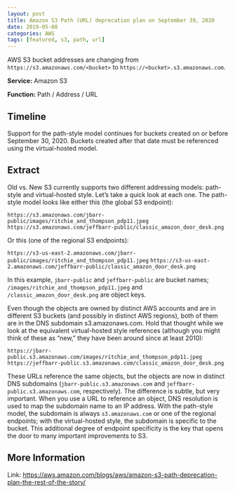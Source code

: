 ```yaml
---
layout: post
title: Amazon S3 Path (URL) deprecation plan on September 39, 2020
date: 2019-05-08
categories: AWS
tags: [featured, s3, path, url]
---
```


AWS S3 bucket addresses are changing from `https://s3.amazonaws.com/<bucket>` to `https://<bucket>.s3.amazonaws.com`.

**Service:** Amazon S3

**Function:** Path / Address / URL

## Timeline

Support for the path-style model continues for buckets created on or before September 30, 2020. Buckets created after that date must be referenced using the virtual-hosted model.

## Extract

Old vs. New
S3 currently supports two different addressing models: path-style and virtual-hosted style. Let’s take a quick look at each one. The path-style model looks like either this (the global S3 endpoint):

`https://s3.amazonaws.com/jbarr-public/images/ritchie_and_thompson_pdp11.jpeg`
`https://s3.amazonaws.com/jeffbarr-public/classic_amazon_door_desk.png`

Or this (one of the regional S3 endpoints):

`https://s3-us-east-2.amazonaws.com/jbarr-public/images/ritchie_and_thompson_pdp11.jpeg`
`https://s3-us-east-2.amazonaws.com/jeffbarr-public/classic_amazon_door_desk.png`

In this example, `jbarr-public` and `jeffbarr-public` are bucket names; `/images/ritchie_and_thompson_pdp11.jpeg` and `/classic_amazon_door_desk.png` are object keys.

Even though the objects are owned by distinct AWS accounts and are in different S3 buckets (and possibly in distinct AWS regions), both of them are in the DNS subdomain s3.amazonaws.com. Hold that thought while we look at the equivalent virtual-hosted style references (although you might think of these as “new,” they have been around since at least 2010):

`https://jbarr-public.s3.amazonaws.com/images/ritchie_and_thompson_pdp11.jpeg`
`https://jeffbarr-public.s3.amazonaws.com/classic_amazon_door_desk.png`

These URLs reference the same objects, but the objects are now in distinct DNS subdomains (`jbarr-public.s3.amazonaws.com` and `jeffbarr-public.s3.amazonaws.com`, respectively). The difference is subtle, but very important. When you use a URL to reference an object, DNS resolution is used to map the subdomain name to an IP address. With the path-style model, the subdomain is always `s3.amazonaws.com` or one of the regional endpoints; with the virtual-hosted style, the subdomain is specific to the bucket. This additional degree of endpoint specificity is the key that opens the door to many important improvements to S3.

## More Information

Link: <https://aws.amazon.com/blogs/aws/amazon-s3-path-deprecation-plan-the-rest-of-the-story/>
